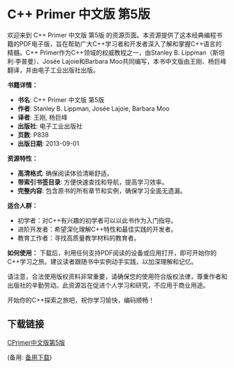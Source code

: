 # C++ Primer 中文版 第5版

欢迎来到 C++ Primer 中文版 第5版 的资源页面。本资源提供了这本经典编程书籍的PDF电子版，旨在帮助广大C++学习者和开发者深入了解和掌握C++语言的精髓。C++ Primer作为C++领域的权威教程之一，由Stanley B. Lippman（斯坦利·李普曼）、Josée Lajoie和Barbara Moo共同编写，本书中文版由王刚、杨巨峰翻译，并由电子工业出版社出版。

**书籍详情：**
- **书名**: C++ Primer 中文版 第5版
- **作者**: Stanley B. Lippman, Josée Lajoie, Barbara Moo
- **译者**: 王刚, 杨巨峰
- **出版社**: 电子工业出版社
- **页数**: P838
- **出版日期**: 2013-09-01

**资源特性：**
- **高清格式**: 确保阅读体验清晰舒适。
- **带索引书签目录**: 方便快速查找和导航，提高学习效率。
- **完整内容**: 包含原书的所有章节和实例，确保学习全面无遗漏。

**适合人群：**
- 初学者：对C++有兴趣的初学者可以以此书作为入门指导。
- 进阶开发者：希望深化理解C++特性和最佳实践的开发者。
- 教育工作者：寻找高质量教学材料的教育者。

**如何使用：**
下载后，利用任何支持PDF阅读的设备或应用打开，即可开始你的C++学习之旅。建议读者跟随书中实例动手实践，以加深理解和记忆。

请注意，合法使用版权资料非常重要，请确保您的使用符合版权法律，尊重作者和出版社的辛勤劳动。此资源旨在促进个人学习和研究，不应用于商业用途。

开始你的C++探索之旅吧，祝你学习愉快，编码顺畅！

## 下载链接
[CPrimer中文版第5版](https://pan.quark.cn/s/8d123fe5a8a9) 

(备用: [备用下载](https://pan.baidu.com/s/1dAIT3JR_Gcb2SWAqGwwzzQ?pwd=1234))
